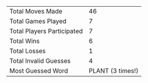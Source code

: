 |              |                |
| ---------------- | ----------------------------- |
| Total Moves Made | 46 |
| Total Games Played | 7 |
| Total Players Participated | 7 |
| Total Wins | 6 |
| Total Losses | 1 |
| Total Invalid Guesses | 4 |
| Most Guessed Word | PLANT (3 times!) |
